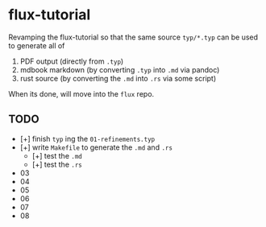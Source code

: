 # flux-tutorial 

Revamping the flux-tutorial so that the same source `typ/*.typ` can be used to 
generate all of 

1. PDF output (directly from `.typ`)
2. mdbook markdown (by converting `.typ` into `.md` via pandoc)
3. rust source (by converting the `.md` into `.rs` via some script)

When its done, will move into the `flux` repo.

## TODO

- [+] finish `typ` ing the `01-refinements.typ`
- [+] write `Makefile` to generate the `.md` and `.rs`
    - [+] test the `.md` 
    - [+] test the `.rs`
- 03
- 04
- 05
- 06
- 07
- 08

